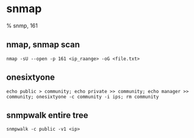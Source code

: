 # snmap

% snmp, 161

## nmap, snmap scan
```
nmap -sU --open -p 161 <ip_raange> -oG <file.txt>
```

## onesixtyone
```
echo public > community; echo private >> community; echo manager >> community; onesixtyone -c community -i ips; rm community
```

## snmpwalk entire tree
```
snmpwalk -c public -v1 <ip>
```


